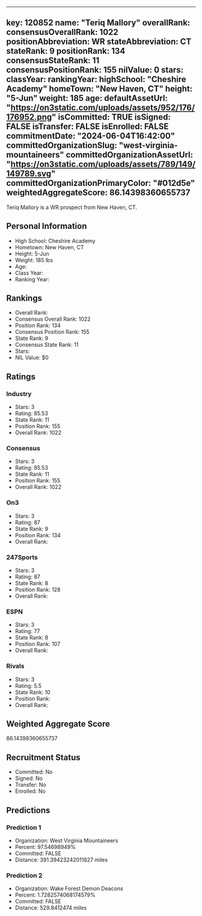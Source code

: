 ---
  key: 120852
  name: "Teriq Mallory"
  overallRank: 
  consensusOverallRank: 1022
  positionAbbreviation: WR
  stateAbbreviation: CT
  stateRank: 9
  positionRank: 134
  consensusStateRank: 11
  consensusPositionRank: 155
  nilValue: 0
  stars: 
  classYear: 
  rankingYear: 
  highSchool: "Cheshire Academy"
  homeTown: "New Haven, CT"
  height: "5-Jun"
  weight: 185
  age: 
  defaultAssetUrl: "https://on3static.com/uploads/assets/952/176/176952.png"
  isCommitted: TRUE
  isSigned: FALSE
  isTransfer: FALSE
  isEnrolled: FALSE
  commitmentDate: "2024-06-04T16:42:00"
  committedOrganizationSlug: "west-virginia-mountaineers"
  committedOrganizationAssetUrl: "https://on3static.com/uploads/assets/789/149/149789.svg"
  committedOrganizationPrimaryColor: "#012d5e"
  weightedAggregateScore: 86.14398360655737
  ---
  
  Teriq Mallory is a WR prospect from New Haven, CT.
  
  ## Personal Information
  - High School: Cheshire Academy
  - Hometown: New Haven, CT
  - Height: 5-Jun
  - Weight: 185 lbs
  - Age: 
  - Class Year: 
  - Ranking Year: 
  
  ## Rankings
  - Overall Rank: 
  - Consensus Overall Rank: 1022
  - Position Rank: 134
  - Consensus Position Rank: 155
  - State Rank: 9
  - Consensus State Rank: 11
  - Stars: 
  - NIL Value: $0
  
  ## Ratings
  
  ### Industry
  - Stars: 3
  - Rating: 85.53
  - State Rank: 11
  - Position Rank: 155
  - Overall Rank: 1022
  
  ### Consensus
  - Stars: 3
  - Rating: 85.53
  - State Rank: 11
  - Position Rank: 155
  - Overall Rank: 1022
  
  ### On3
  - Stars: 3
  - Rating: 87
  - State Rank: 9
  - Position Rank: 134
  - Overall Rank: 
  
  ### 247Sports
  - Stars: 3
  - Rating: 87
  - State Rank: 8
  - Position Rank: 128
  - Overall Rank: 
  
  ### ESPN
  - Stars: 3
  - Rating: 77
  - State Rank: 8
  - Position Rank: 107
  - Overall Rank: 
  
  ### Rivals
  - Stars: 3
  - Rating: 5.5
  - State Rank: 10
  - Position Rank: 
  - Overall Rank: 
  
  ## Weighted Aggregate Score
  86.14398360655737
  
  ## Recruitment Status
  - Committed: No
  - Signed: No
  - Transfer: No
  - Enrolled: No
  
  
  
  ## Predictions
  
  ### Prediction 1
  - Organization: West Virginia Mountaineers
  - Percent: 97.54698949%
  - Committed: FALSE
  - Distance: 391.39423242011827 miles
  
  ### Prediction 2
  - Organization: Wake Forest Demon Deacons
  - Percent: 1.7282574068174579%
  - Committed: FALSE
  - Distance: 529.8412474 miles
  